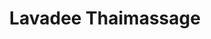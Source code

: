 ---
title: "Lavadee Thaimassage"
url: /leinfelden-echterdingen/lavadee-thaimassage/
shop: Massage
---